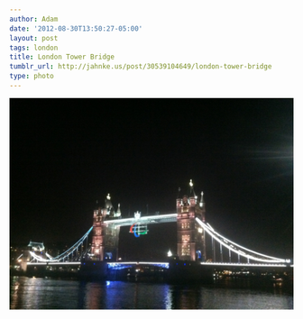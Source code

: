 ```yaml
---
author: Adam
date: '2012-08-30T13:50:27-05:00'
layout: post
tags: london
title: London Tower Bridge
tumblr_url: http://jahnke.us/post/30539104649/london-tower-bridge
type: photo
---
```


![](/media/tumblr_m9l5xc481s1qga9s2o1_1280.jpg)
